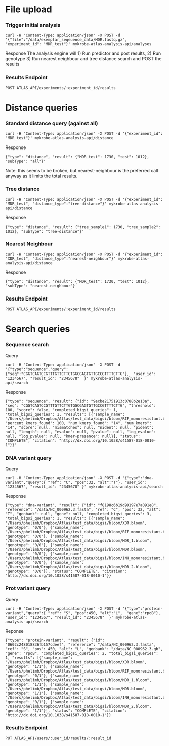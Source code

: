 # File upload

### Trigger initial analysis
```
curl -H "Content-Type: application/json" -X POST -d '{"file":"/data/exemplar_seqeuence_data/MDR.fastq.gz", "experiment_id": "MDR_test"}' mykrobe-atlas-analysis-api/analyses
```

Response
The analysis engine will 1) Run predictor and post results, 2) Run genotype 3) Run nearest neighbour and tree distance search and POST the results

### Results Endpoint 
```
POST ATLAS_API/experiments/:experiment_id/results
```

# Distance queries 

### Standard distance query (against all)
```
curl -H "Content-Type: application/json" -X POST -d '{"experiment_id": "MDR_test"}' mykrobe-atlas-analysis-api/distance
```

Response
```
{"type": "distance", "result": {"MDR_test": 1730, "test": 1012}, "subType": "all"}'
```
Note: this seems to be broken, but nearest-neighbour is the preferred call anyway as it limits the total results. 

### Tree distance
```
curl -H "Content-Type: application/json" -X POST -d '{"experiment_id": "MDR_test", "distance_type":"tree-distance"}' mykrobe-atlas-analysis-api/distance
```

Response
```
{"type": "distance", "result": {"tree_sample1": 1730, "tree_sample2": 1012}, "subType": "tree-distance"}'
```


### Nearest Neighbour
```
curl -H "Content-Type: application/json" -X POST -d '{"experiment_id": "XDR_test", "distance_type":"nearest-neighbour"}' mykrobe-atlas-analysis-api/distance
```

Response
```
{"type": "distance", "result": {"MDR_test": 1730, "test": 1012}, "subType": "nearest-neighbour"}
```

### Results Endpoint 
```
POST ATLAS_API/experiments/:experiment_id/results
```


# Search queries


### Sequence search
Query
```
curl -H "Content-Type: application/json" -X POST -d '{"type":"sequence","query":{"seq":"CGGTCAGTCCGTTTGTTCTTGTGGCGAGTGTTGCCGTTTTCTTG"},  "user_id": "1234567", "result_id": "2345678"  }' mykrobe-atlas-analysis-api/search
```
Response
```
{"type": "sequence", "result": {"id": "9ecbe21751913c0788b2e13a", "seq": "CGGTCAGTCCGTTTGTTCTTGTGGCGAGTGTTGCCGTTTTCTTG", "threshold": 100, "score": false, "completed_bigsi_queries": 1, "total_bigsi_queries": 1, "results": [{"sample_name": "/Users/phelimb/Dropbox/Atlas/test_data/bigsi/bloom/RIF_monoresistant.bloom", "percent_kmers_found": 100, "num_kmers_found": "14", "num_kmers": "14", "score": null, "mismatches": null, "nident": null, "pident": null, "length": null, "evalue": null, "pvalue": null, "log_evalue": null, "log_pvalue": null, "kmer-presence": null}], "status": "COMPLETE", "citation": "http://dx.doi.org/10.1038/s41587-018-0010-1"}}'
```

### DNA variant query
Query
```
curl -H "Content-Type: application/json" -X POST -d '{"type":"dna-variant","query":{ "ref": "C", "pos":32, "alt":"T"}, "user_id": "1234567", "result_id": "2345678" }' mykrobe-atlas-analysis-api/search
```

Response
```
{"type": "dna-variant", "result": {"id": "f8198c6b19d99197e7a091e8", "reference": "/data/NC_000962.3.fasta", "ref": "C", "pos": 32, "alt": "T", "genbank": null, "gene": null, "completed_bigsi_queries": 3, "total_bigsi_queries": 1, "results": [{"sample_name": "/Users/phelimb/Dropbox/Atlas/test_data/bigsi/bloom/XDR.bloom", "genotype": "0/0"}, {"sample_name": "/Users/phelimb/Dropbox/Atlas/test_data/bigsi/bloom/RIF_monoresistant.bloom", "genotype": "0/0"}, {"sample_name": "/Users/phelimb/Dropbox/Atlas/test_data/bigsi/bloom/MDR_1.bloom", "genotype": "0/0"}, {"sample_name": "/Users/phelimb/Dropbox/Atlas/test_data/bigsi/bloom/MDR.bloom", "genotype": "0/0"}, {"sample_name": "/Users/phelimb/Dropbox/Atlas/test_data/bigsi/bloom/INH_monoresistant.bloom", "genotype": "0/0"}, {"sample_name": "/Users/phelimb/Dropbox/Atlas/test_data/bigsi/bloom/MDR_2.bloom", "genotype": "0/0"}], "status": "COMPLETE", "citation": "http://dx.doi.org/10.1038/s41587-018-0010-1"}}
```

### Prot variant query

Query
```
curl -H "Content-Type: application/json" -X POST -d '{"type":"protein-variant","query":{ "ref": "S", "pos":450, "alt":"L",  "gene":"rpoB"}, "user_id": "1234567", "result_id": "2345678"  }' mykrobe-atlas-analysis-api/search
```

Reponse
```
{"type": "protein-variant", "result": {"id": "0602c248018836fb157cdeef", "reference": "/data/NC_000962.3.fasta", "ref": "S", "pos": 450, "alt": "L", "genbank": "/data/NC_000962.3.gb", "gene": "rpoB", "completed_bigsi_queries": 2, "total_bigsi_queries": 1, "results": [{"sample_name": "/Users/phelimb/Dropbox/Atlas/test_data/bigsi/bloom/XDR.bloom", "genotype": "1/1"}, {"sample_name": "/Users/phelimb/Dropbox/Atlas/test_data/bigsi/bloom/RIF_monoresistant.bloom", "genotype": "0/1"}, {"sample_name": "/Users/phelimb/Dropbox/Atlas/test_data/bigsi/bloom/MDR_1.bloom", "genotype": "1/1"}, {"sample_name": "/Users/phelimb/Dropbox/Atlas/test_data/bigsi/bloom/MDR.bloom", "genotype": "1/1"}, {"sample_name": "/Users/phelimb/Dropbox/Atlas/test_data/bigsi/bloom/INH_monoresistant.bloom", "genotype": "0/1"}, {"sample_name": "/Users/phelimb/Dropbox/Atlas/test_data/bigsi/bloom/MDR_2.bloom", "genotype": "1/1"}], "status": "COMPLETE", "citation": "http://dx.doi.org/10.1038/s41587-018-0010-1"}}
```

### Results Endpoint 

```
PUT ATLAS_API/users/:user_id/results/:result_id
```
